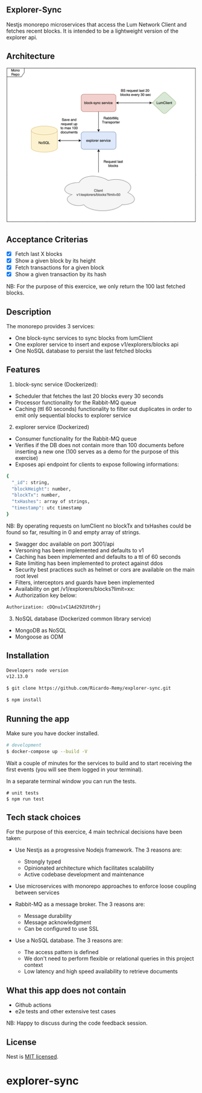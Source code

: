 ## Explorer-Sync

Nestjs monorepo microservices that access the Lum Network Client and fetches recent blocks. It is intended to be a lightweight version of the explorer api.

## Architecture

![Architecture Diagram](https://github.com/Ricardo-Remy/explorer-sync/blob/main/images/architecture.png)

## Acceptance Criterias

- [x] Fetch last X blocks
- [x] Show a given block by its height
- [x] Fetch transactions for a given block
- [x] Show a given transaction by its hash

NB: For the purpose of this exercice, we only return the 100 last fetched blocks.

## Description

The monorepo provides 3 services:

- One block-sync services to sync blocks from lumClient
- One explorer service to insert and expose v1/explorers/blocks api
- One NoSQL database to persist the last fetched blocks

## Features

1. block-sync service (Dockerized):

- Scheduler that fetches the last 20 blocks every 30 seconds
- Processor functionality for the Rabbit-MQ queue
- Caching (ttl 60 seconds) functionality to filter out duplicates in order to emit only sequential blocks to explorer service

2. explorer service (Dockerized)

- Consumer functionality for the Rabbit-MQ queue
- Verifies if the DB does not contain more than 100 documents before inserting a new one (100 serves as a demo for the purpose of this exercise)
- Exposes api endpoint for clients to expose following informations:

```bash
{
  "_id": string,
  "blockHeight": number,
  "blockTx": number,
  "txHashes": array of strings,
  "timestamp": utc timestamp
}
```

NB: By operating requests on lumClient no blockTx and txHashes could be found so far, resulting in 0 and empty array of strings.

- Swagger doc available on port 3001/api
- Versoning has been implemented and defaults to v1
- Caching has been implemented and defaults to a ttl of 60 seconds
- Rate limiting has been implemented to protect against ddos
- Security best practices such as helmet or cors are available on the main root level
- Filters, interceptors and guards have been implemented
- Availability on get /v1/explorers/blocks?limit=xx:
- Authorization key below:

```bash
Authorization: cDQnu1vC1Ad29ZUtOhrj
```

3. NoSQL database (Dockerized common library service)

- MongoDB as NoSQL
- Mongoose as ODM

## Installation

```bash
Developers node version
v12.13.0
```

```bash
$ git clone https://github.com/Ricardo-Remy/explorer-sync.git
```

```bash
$ npm install
```

## Running the app

Make sure you have docker installed.

```bash
# development
$ docker-compose up --build -V
```

Wait a couple of minutes for the services to build and to start receiving the first events (you will see them logged in your terminal).

In a separate terminal window you can run the tests.

```
# unit tests
$ npm run test
```

## Tech stack choices

For the purpose of this exercice, 4 main technical decisions have been taken:

- Use Nestjs as a progressive Nodejs framework. The 3 reasons are:

  - Strongly typed
  - Opinionated architecture which facilitates scalability
  - Active codebase development and maintenance

- Use microservices with monorepo approaches to enforce loose coupling between services
- Rabbit-MQ as a message broker. The 3 reasons are:

  - Message durability
  - Message acknowledgment
  - Can be configured to use SSL

- Use a NoSQL database. The 3 reasons are:
  - The access pattern is defined
  - We don't need to perform flexible or relational queries in this project context
  - Low latency and high speed availability to retrieve documents

## What this app does not contain

- Github actions
- e2e tests and other extensive test cases

NB: Happy to discuss during the code feedback session.

## License

Nest is [MIT licensed](LICENSE).

# explorer-sync
